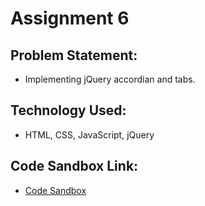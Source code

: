 # Assignment 6

## Problem Statement:
- Implementing jQuery accordian and tabs.

## Technology Used:
- HTML, CSS, JavaScript, jQuery

## Code Sandbox Link:
- [Code Sandbox]()